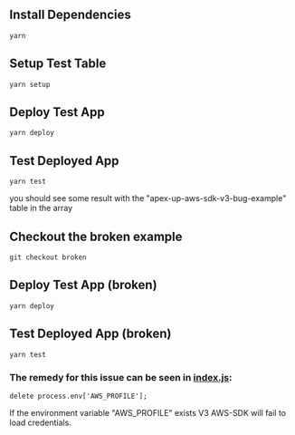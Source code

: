 ## Install Dependencies
```
yarn
```

## Setup Test Table
```
yarn setup
```

## Deploy Test App
```
yarn deploy
```

## Test Deployed App
```
yarn test
```

you should see some result with the "apex-up-aws-sdk-v3-bug-example" table in the array

## Checkout the broken example
```
git checkout broken
```

## Deploy Test App (broken)
```
yarn deploy
```

## Test Deployed App (broken)
```
yarn test
```

### The remedy for this issue can be seen in [index.js](./index.js):
```
delete process.env['AWS_PROFILE'];
```
If the environment variable "AWS_PROFILE" exists V3 AWS-SDK will fail to load credentials.